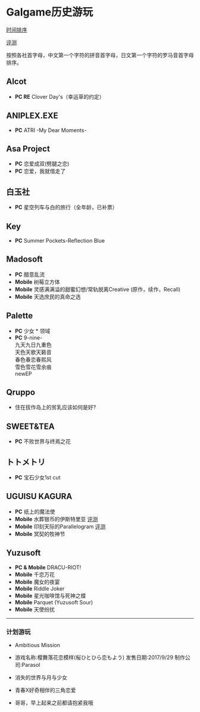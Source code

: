 # Galgame历史游玩   
[时间排序](https://github.com/FSF0912/GalgamePlay/blob/main/TimeSorting.md)

[评测](https://github.com/FSF0912/GalgamePlay/wiki)

按照各社首字母，中文第一个字符的拼音首字母，日文第一个字符的罗马音首字母排序。

## Alcot
- **PC RE** Clover Day's（幸运草的约定）

## ANIPLEX.EXE
- **PC** ATRI -My Dear Moments-

## Asa Project
- **PC** 恋爱成双(劈腿之恋)
- **PC** 恋爱，我就借走了

## 白玉社
- **PC** 星空列车与白的旅行（全年龄，已补票）

## Key
- **PC** Summer Pockets-Reflection Blue

## Madosoft
- **PC** 醋意乱流
- **Mobile** 树莓立方体
- **Mobile** 灵感满满溢的甜蜜幻想/常轨脱离Creative
 (原作，续作，Recall)
- **Mobile** 天选庶民的真命之选

## Palette
- **PC** 少女 * 领域
- **PC** 9-nine-
  <br>九天九日九重色
  <br>天色天歌天籁音
  <br>春色春恋春熙风
  <br>雪色雪花雪余痕
  <br>newEP

## Qruppo
- 住在拔作岛上的贫乳应该如何是好?

## SWEET&TEA
- **PC** 不败世界与终焉之花

## トトメトリ
- **PC** 宝石少女1st cut

## UGUISU KAGURA
- **PC** 纸上的魔法使
- **Mobile** 水葬银币的伊斯特里亚 [评测](https://github.com/FSF0912/GalgamePlay/wiki/UGUISU-KAGURA#%E6%B0%B4%E8%91%AC%E9%93%B6%E8%B4%A8%E7%9A%84%E4%BC%8A%E6%96%AF%E7%89%B9%E9%87%8C%E4%BA%9A)
- **Mobile** 印刻天际的Parallelogram [评测](https://github.com/FSF0912/GalgamePlay/wiki/UGUISU-KAGURA#%E5%8D%B0%E5%88%BB%E5%A4%A9%E9%99%85%E7%9A%84parallelogram)
- **Mobile** 冥契的牧神节

## Yuzusoft
- **PC & Mobile** DRACU-RIOT!
- **Mobile** 千恋万花
- **Mobile** 魔女的夜宴
- **Mobile** Riddle Joker
- **Mobile** 星光咖啡馆与死神之蝶
- **Mobile** Parquet (Yuzusoft Sour)
- **Mobile** 天使纷扰

---

### 计划游玩
- Ambitious Mission
- 游戏名称:樱舞落花恋模样(桜ひとひら恋もよう)
发售日期:2017/9/29
制作公司:Parasol

- 消失的世界与月与少女
- 青春X好奇相伴的三角恋爱
- 哥哥，早上起来之前都请抱紧我哦
